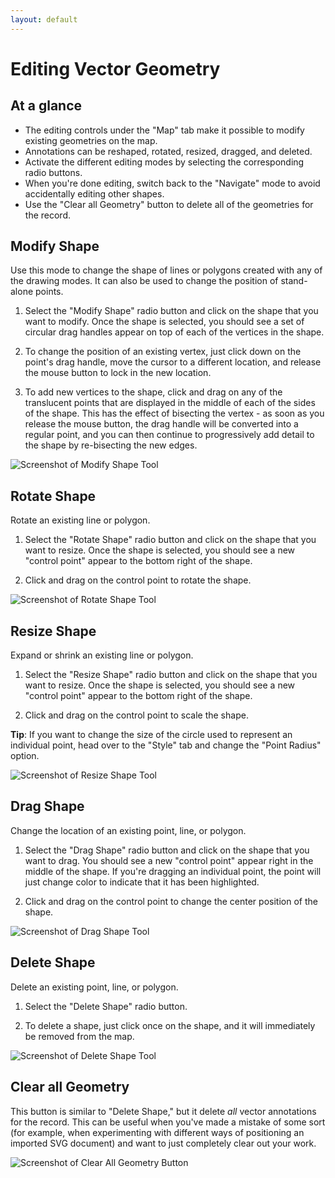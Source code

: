 ```yaml
---
layout: default
---
```

# Editing Vector Geometry

## At a glance

  - The editing controls under the "Map" tab make it possible to modify existing geometries on the map.
  - Annotations can be reshaped, rotated, resized, dragged, and deleted.
  - Activate the different editing modes by selecting the corresponding radio buttons.
  - When you're done editing, switch back to the "Navigate" mode to avoid accidentally editing other shapes.
  - Use the "Clear all Geometry" button to delete all of the geometries for the record. 

## Modify Shape

Use this mode to change the shape of lines or polygons created with any of the drawing modes. It can also be used to change the position of stand-alone points.

  1. Select the "Modify Shape" radio button and click on the shape that you want to modify. Once the shape is selected, you should see a set of circular drag handles appear on top of each of the vertices in the shape.

  2. To change the position of an existing vertex, just click down on the point's drag handle, move the cursor to a different location, and release the mouse button to lock in the new location.

  3. To add new vertices to the shape, click and drag on any of the translucent points that are displayed in the middle of each of the sides of the shape. This has the effect of bisecting the vertex - as soon as you release the mouse button, the drag handle will be converted into a regular point, and you can then continue to progressively add detail to the shape by re-bisecting the new edges.

![Screenshot of Modify Shape Tool](http://neatline.org/wp-content/uploads/2014/01/editinggeometry-modifypolygon.png)

## Rotate Shape

Rotate an existing line or polygon.

  1. Select the "Rotate Shape" radio button and click on the shape that you want to resize. Once the shape is selected, you should see a new "control point" appear to the bottom right of the shape.

  2. Click and drag on the control point to rotate the shape.

![Screenshot of Rotate Shape Tool](http://neatline.org/wp-content/uploads/2014/01/editinggeometry-rotateshape.png)

## Resize Shape

Expand or shrink an existing line or polygon.

  1. Select the "Resize Shape" radio button and click on the shape that you want to resize. Once the shape is selected, you should see a new "control point" appear to the bottom right of the shape.

  2. Click and drag on the control point to scale the shape.

**Tip**: If you want to change the size of the circle used to represent an individual point, head over to the "Style" tab and change the "Point Radius" option.

![Screenshot of Resize Shape Tool](http://neatline.org/wp-content/uploads/2014/01/editinggeometry-resizetool.png)

## Drag Shape

Change the location of an existing point, line, or polygon.

  1. Select the "Drag Shape" radio button and click on the shape that you want to drag. You should see a new "control point" appear right in the middle of the shape. If you're dragging an individual point, the point will just change color to indicate that it has been highlighted.

  2. Click and drag on the control point to change the center position of the shape.

![Screenshot of Drag Shape Tool](http://neatline.org/wp-content/uploads/2014/01/editinggeometry-dragtool.png)

## Delete Shape

Delete an existing point, line, or polygon.

  1. Select the "Delete Shape" radio button.

  2. To delete a shape, just click once on the shape, and it will immediately be removed from the map.

![Screenshot of Delete Shape Tool](http://neatline.org/wp-content/uploads/2014/01/editinggeometry-deleteshape.png)

## Clear all Geometry

This button is similar to "Delete Shape," but it delete _all_ vector annotations for the record. This can be useful when you've made a mistake of some sort (for example, when experimenting with different ways of positioning an imported SVG document) and want to just completely clear out your work.

![Screenshot of Clear All Geometry Button](http://neatline.org/wp-content/uploads/2014/01/editinggeometry-clearall.png)
